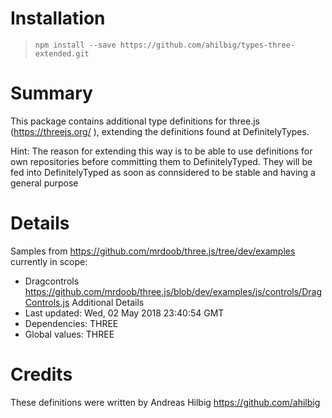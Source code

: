 # Installation
> `npm install --save https://github.com/ahilbig/types-three-extended.git`

# Summary
This package contains additional type definitions for three.js (https://threejs.org/ ), extending the 
definitions found at DefinitelyTypes.

Hint: The reason for extending this way is to be able to use definitions for own repositories before committing them to 
DefinitelyTyped. They will be fed into DefinitelyTyped as soon as connsidered to be stable and having a general purpose

# Details
Samples from https://github.com/mrdoob/three.js/tree/dev/examples currently in scope: 
 * Dragcontrols https://github.com/mrdoob/three.js/blob/dev/examples/js/controls/DragControls.js
Additional Details
 * Last updated: Wed, 02 May 2018 23:40:54 GMT
 * Dependencies: THREE
 * Global values: THREE

# Credits
These definitions were written by Andreas Hilbig <https://github.com/ahilbig>
